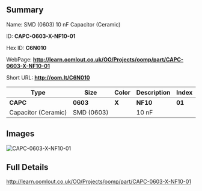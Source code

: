 

## Summary
 
Name: SMD (0603) 10 nF Capacitor (Ceramic)

ID: __CAPC-0603-X-NF10-01__

Hex ID: __C6N010__

WebPage: __http://learn.oomlout.co.uk/OO/Projects/oomp/part/CAPC-0603-X-NF10-01__

Short URL: __http://oom.lt/C6N010__


| Type   | Size   | Color   | Description   | Index   |    
| ----- | ------   | ------   | -----   | ----   |    
| __CAPC__   					| __0603__   					| __X__    						| __NF10__    					| __01__ |    
| Capacitor (Ceramic)		| SMD (0603)	| 		| 10 nF	| 	|

## Images
![CAPC-0603-X-NF10-01](http://oomlout.com/oomp-gen/parts/CAPC-0603-X-NF10-01/CAPC-0603-X-NF10-01_420.jpg)

## Full Details

 http://learn.oomlout.co.uk/OO/Projects/oomp/part/CAPC-0603-X-NF10-01

